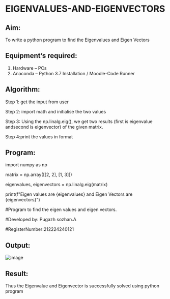 # EIGENVALUES-AND-EIGENVECTORS
## Aim:
To write a python program to find the Eigenvalues and Eigen Vectors
## Equipment’s required:
1. 	Hardware – PCs
2. 	Anaconda – Python 3.7 Installation / Moodle-Code Runner
## Algorithm:
Step 1: get the input from user

Step 2: import math and initialise the two values

Step 3: Using the np.linalg.eig(), we get two results (first is eigenvalue andsecond is eigenvector) of the given matrix.

Step 4:print the values in format

## Program:

import numpy as np

matrix = np.array([[2, 2], 
                   [1, 3]])
                   
eigenvalues, eigenvectors = np.linalg.eig(matrix)

print(f"Eigen values are {eigenvalues} and Eigen Vectors are {eigenvectors}")

#Program to find the eigen values and eigen vectors.

#Developed by: Pugazh sozhan.A

#RegisterNumber:212224240121

## Output:

![image](https://github.com/user-attachments/assets/87d17a22-3b4d-4f80-9253-389eb473ada0)

## Result:
Thus the Eigenvalue and Eigenvector is successfully solved using python program
